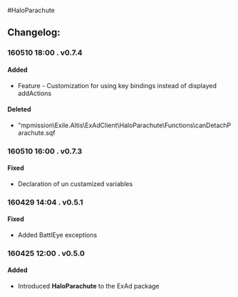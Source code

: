 #HaloParachute  
## Changelog:    

### 160510 18:00 . v0.7.4  
#### Added
* Feature - Customization for using key bindings instead of displayed addActions 

#### Deleted 
* "mpmission\Exile.Altis\ExAdClient\HaloParachute\Functions\canDetachParachute.sqf

### 160510 16:00 . v0.7.3  
#### Fixed  
* Declaration of un custamized variables  

### 160429 14:04 . v0.5.1  
#### Fixed   
* Added BattlEye exceptions   

### 160425 12:00 . v0.5.0  
#### Added  
* Introduced **HaloParachute** to the ExAd package
